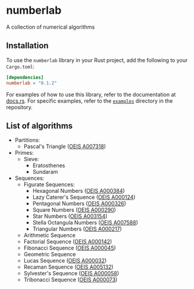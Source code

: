 # numberlab

A collection of numerical algorithms

## Installation

To use the `numberlab` library in your Rust project, add the following to your `Cargo.toml`:

```toml
[dependencies]
numberlab = "0.1.2"
```

For examples of how to use this library, refer to the documentation at [docs.rs](https://docs.rs/numberlab).
For specific examples, refer to the [`examples`](./examples) directory in the repository.

## List of algorithms

- Partitions:
    - Pascal's Triangle ([OEIS A007318](https://oeis.org/A007318))
- Primes:
    - Sieve:
        - Eratosthenes
        - Sundaram
- Sequences:
    - Figurate Sequences:
        - Hexagonal Numbers ([OEIS A000384](https://oeis.org/A000384))
        - Lazy Caterer's Sequence ([OEIS A000124](https://oeis.org/A000124))
        - Pentagonal Numbers ([OEIS A000326](https://oeis.org/A000326))
        - Square Numbers ([OEIS A000290](https://oeis.org/A000290))
        - Star Numbers ([OEIS A003154](https://oeis.org/A003154))
        - Stella Octangula Numbers ([OEIS A007588](https://oeis.org/A007588))
        - Triangular Numbers ([OEIS A000217](https://oeis.org/A000217))
    - Arithmetic Sequence
    - Factorial Sequence ([OEIS A000142](https://oeis.org/A000142))
    - Fibonacci Sequence ([OEIS A000045](https://oeis.org/A000045))
    - Geometric Sequence
    - Lucas Sequence ([OEIS A000032](https://oeis.org/A000032))
    - Recaman Sequence ([OEIS A005132](https://oeis.org/A005132))
    - Sylvester's Sequence ([OEIS A000058](https://oeis.org/A000058))
    - Tribonacci Sequence ([OEIS A000073](https://oeis.org/A000073))
